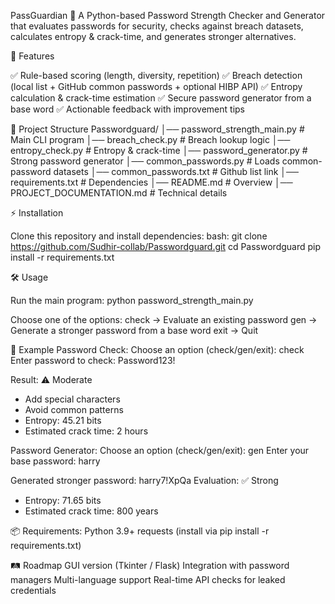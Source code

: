 PassGuardian 🔐
A Python-based Password Strength Checker and Generator that evaluates passwords for security, checks against breach datasets, calculates entropy & crack-time, and generates stronger alternatives.

🚀 Features

✅ Rule-based scoring (length, diversity, repetition)
✅ Breach detection (local list + GitHub common passwords + optional HIBP API)
✅ Entropy calculation & crack-time estimation
✅ Secure password generator from a base word
✅ Actionable feedback with improvement tips

📂 Project Structure
Passwordguard/
│── password_strength_main.py   # Main CLI program
│── breach_check.py             # Breach lookup logic
│── entropy_check.py            # Entropy & crack-time
│── password_generator.py       # Strong password generator
│── common_passwords.py         # Loads common-password datasets
│── common_passwords.txt        # Github list link
│── requirements.txt            # Dependencies
│── README.md                   # Overview
│── PROJECT_DOCUMENTATION.md    # Technical details

⚡ Installation

Clone this repository and install dependencies:
bash:
git clone https://github.com/Sudhir-collab/Passwordguard.git
cd Passwordguard
pip install -r requirements.txt
 
🛠️ Usage

Run the main program:
python password_strength_main.py

Choose one of the options:
check → Evaluate an existing password
gen → Generate a stronger password from a base word
exit → Quit

🧪 Example
Password Check:
Choose an option (check/gen/exit): check
Enter password to check: Password123!

Result: ⚠️ Moderate
 - Add special characters
 - Avoid common patterns
 - Entropy: 45.21 bits
 - Estimated crack time: 2 hours

Password Generator:
Choose an option (check/gen/exit): gen
Enter your base password: harry

Generated stronger password: harry7!XpQa
Evaluation: ✅ Strong
 - Entropy: 71.65 bits
 - Estimated crack time: 800 years

📦 Requirements:
Python 3.9+
requests (install via pip install -r requirements.txt)

🛤️ Roadmap
GUI version (Tkinter / Flask)
Integration with password managers
Multi-language support
Real-time API checks for leaked credentials

